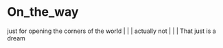 # On_the_way
just for opening the corners of the world
|
|
|
actually not
|
|
|
That just is a dream
